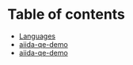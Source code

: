 # Table of contents

* [Languages](README.md)
* [aiida-qe-demo](en/README.md)
* [aiida-qe-demo](es/README.md)
